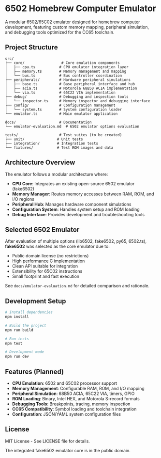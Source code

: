 # 6502 Homebrew Computer Emulator

A modular 6502/65C02 emulator designed for homebrew computer development, featuring custom memory mapping, peripheral simulation, and debugging tools optimized for the CC65 toolchain.

## Project Structure

```
src/
├── core/                 # Core emulation components
│   ├── cpu.ts           # CPU emulator integration layer
│   ├── memory.ts        # Memory management and mapping
│   └── bus.ts           # Bus controller coordination
├── peripherals/         # Hardware peripheral simulations
│   ├── base.ts          # Base peripheral interface and hub
│   ├── acia.ts          # Motorola 68B50 ACIA implementation
│   └── via.ts           # 65C22 VIA implementation
├── debug/               # Debugging and inspection tools
│   └── inspector.ts     # Memory inspector and debugging interface
├── config/              # Configuration management
│   └── system.ts        # System configuration loader
└── emulator.ts          # Main emulator application

docs/                    # Documentation
└── emulator-evaluation.md  # 6502 emulator options evaluation

tests/                   # Test suites (to be created)
├── unit/               # Unit tests
├── integration/        # Integration tests
└── fixtures/           # Test ROM images and data
```

## Architecture Overview

The emulator follows a modular architecture where:

- **CPU Core**: Integrates an existing open-source 6502 emulator (fake6502)
- **Memory Manager**: Routes memory accesses between RAM, ROM, and I/O regions
- **Peripheral Hub**: Manages hardware component simulations
- **Configuration System**: Handles system setup and ROM loading
- **Debug Interface**: Provides development and troubleshooting tools

## Selected 6502 Emulator

After evaluation of multiple options (lib6502, fake6502, py65, 6502.ts), **fake6502** was selected as the core emulator due to:

- Public domain license (no restrictions)
- High performance C implementation
- Clean API suitable for integration
- Extensibility for 65C02 instructions
- Small footprint and fast execution

See `docs/emulator-evaluation.md` for detailed comparison and rationale.

## Development Setup

```bash
# Install dependencies
npm install

# Build the project
npm run build

# Run tests
npm test

# Development mode
npm run dev
```

## Features (Planned)

- **CPU Emulation**: 6502 and 65C02 processor support
- **Memory Management**: Configurable RAM, ROM, and I/O mapping
- **Peripheral Simulation**: 68B50 ACIA, 65C22 VIA, timers, GPIO
- **ROM Loading**: Binary, Intel HEX, and Motorola S-record formats
- **Debugging Tools**: Breakpoints, tracing, memory inspection
- **CC65 Compatibility**: Symbol loading and toolchain integration
- **Configuration**: JSON/YAML system configuration files

## License

MIT License - See LICENSE file for details.

The integrated fake6502 emulator core is in the public domain.